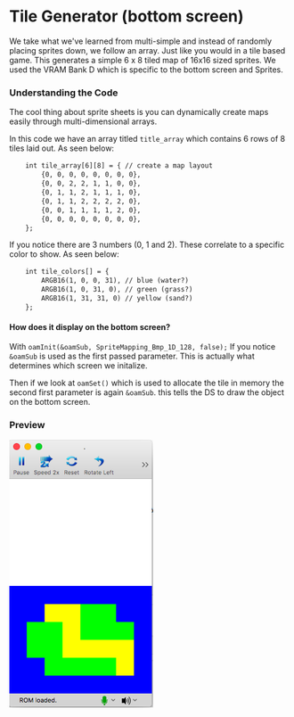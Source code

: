 # Tile Generator (bottom screen)

We take what we've learned from multi-simple and instead of randomly placing sprites down, we follow an array. Just like you would in a tile based game. This generates a simple 6 x 8 tiled map of 16x16 sized sprites. 
We used the VRAM Bank D which is specific to the bottom screen and Sprites.

### Understanding the Code

The cool thing about sprite sheets is you can dynamically create maps easily through multi-dimensional arrays. 

In this code we have an array titled `title_array` which contains 6 rows of 8 tiles laid out. As seen below:
````
	int tile_array[6][8] = { // create a map layout
		{0, 0, 0, 0, 0, 0, 0, 0},
		{0, 0, 2, 2, 1, 1, 0, 0},
		{0, 1, 1, 2, 1, 1, 1, 0},
		{0, 1, 1, 2, 2, 2, 2, 0},
		{0, 0, 1, 1, 1, 1, 2, 0},
		{0, 0, 0, 0, 0, 0, 0, 0},
	};
 ````
 
 If you notice there are 3 numbers (0, 1 and 2). These correlate to a specific color to show. As seen below:

````
	int tile_colors[] = {
		ARGB16(1, 0, 0, 31), // blue (water?)
		ARGB16(1, 0, 31, 0), // green (grass?)
		ARGB16(1, 31, 31, 0) // yellow (sand?)
	};
````

#### How does it display on the bottom screen?

With `oamInit(&oamSub, SpriteMapping_Bmp_1D_128, false);`
If you notice `&oamSub` is used as the first passed parameter. This is actually what determines which screen we initalize.

Then if we look at `oamSet()` which is used to allocate the tile in memory the second first parameter is again `&oamSub`.
this tells the DS to draw the object on the bottom screen.

### Preview

![tile-generator-bottom.png](./preview/tile-generator-bottom.png)
